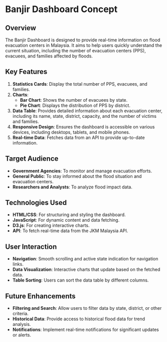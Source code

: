 # Banjir Dashboard Concept

## Overview
The Banjir Dashboard is designed to provide real-time information on flood evacuation centers in Malaysia. It aims to help users quickly understand the current situation, including the number of evacuation centers (PPS), evacuees, and families affected by floods.

## Key Features
1. **Statistics Cards**: Display the total number of PPS, evacuees, and families.
2. **Charts**:
   - **Bar Chart**: Shows the number of evacuees by state.
   - **Pie Chart**: Displays the distribution of PPS by district.
3. **Data Table**: Provides detailed information about each evacuation center, including its name, state, district, capacity, and the number of victims and families.
4. **Responsive Design**: Ensures the dashboard is accessible on various devices, including desktops, tablets, and mobile phones.
5. **Real-time Data**: Fetches data from an API to provide up-to-date information.

## Target Audience
- **Government Agencies**: To monitor and manage evacuation efforts.
- **General Public**: To stay informed about the flood situation and evacuation centers.
- **Researchers and Analysts**: To analyze flood impact data.

## Technologies Used
- **HTML/CSS**: For structuring and styling the dashboard.
- **JavaScript**: For dynamic content and data fetching.
- **D3.js**: For creating interactive charts.
- **API**: To fetch real-time data from the JKM Malaysia API.

## User Interaction
- **Navigation**: Smooth scrolling and active state indication for navigation links.
- **Data Visualization**: Interactive charts that update based on the fetched data.
- **Table Sorting**: Users can sort the data table by different columns.

## Future Enhancements
- **Filtering and Search**: Allow users to filter data by state, district, or other criteria.
- **Historical Data**: Provide access to historical flood data for trend analysis.
- **Notifications**: Implement real-time notifications for significant updates or alerts.
